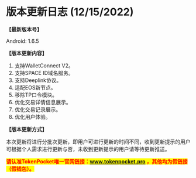 # 版本更新日志  (12/15/2022)

**【最新版本号】**

Android: 1.6.5

&#x20;

**【版本更新内容】**

1. 支持WalletConnect V2。
2. 支持SPACE ID域名服务。
3. 支持Deeplink协议。
4. &#x20;适配EOS新节点。
5. 移除TP口令模块。
6. 优化交易详情信息展示。
7. 优化交易记录展示。
8. 优化用户体验。



**【版本更新方式】**&#x20;

本次更新将进行分批次更新，即用户可进行更新的时间不同，收到更新提示的用户可根据个人需求进行更新与否，未收到更新提示的用户请等待更新推送。

<mark style="color:red;">**请认准TokenPocket唯一官网链接：www.tokenpocket.pro ，其他均为假链接（假钱包）。**</mark>
